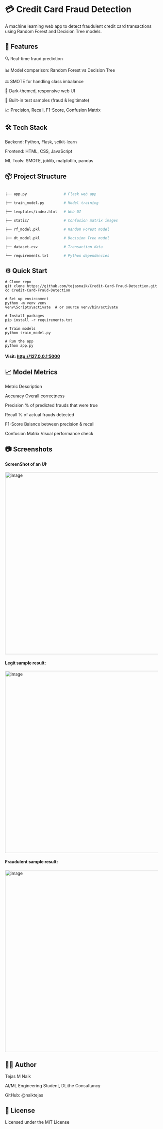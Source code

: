 # 💳 Credit Card Fraud Detection
A machine learning web app to detect fraudulent credit card transactions using Random Forest and Decision Tree models.

## 🚀 Features
🔍 Real-time fraud prediction

📊 Model comparison: Random Forest vs Decision Tree

⚖️ SMOTE for handling class imbalance

🎨 Dark-themed, responsive web UI

🧪 Built-in test samples (fraud & legitimate)

📈 Precision, Recall, F1-Score, Confusion Matrix

## 🛠️ Tech Stack
Backend: Python, Flask, scikit-learn

Frontend: HTML, CSS, JavaScript

ML Tools: SMOTE, joblib, matplotlib, pandas

## 📦 Project Structure
```bash

├── app.py                 # Flask web app

├── train_model.py         # Model training

├── templates/index.html   # Web UI

├── static/                # Confusion matrix images

├── rf_model.pkl           # Random Forest model

├── dt_model.pkl           # Decision Tree model

├── dataset.csv            # Transaction data

└── requirements.txt       # Python dependencies
```

## ⚙️ Quick Start
```
# Clone repo
git clone https://github.com/tejasnaik/Credit-Card-Fraud-Detection.git
cd Credit-Card-Fraud-Detection

# Set up environment
python -m venv venv
venv\Scripts\activate  # or source venv/bin/activate

# Install packages
pip install -r requirements.txt

# Train models
python train_model.py

# Run the app
python app.py
```
#### Visit: http://127.0.0.1:5000

## 📈 Model Metrics
Metric	Description

Accuracy	Overall correctness

Precision	% of predicted frauds that were true

Recall	% of actual frauds detected

F1-Score	Balance between precision & recall

Confusion Matrix	Visual performance check

## 📷 Screenshots

#### ScreenShot of an UI:

<img width="750" height="600" alt="image" src="https://github.com/user-attachments/assets/de4f9316-ed70-49d6-9924-71c31d3c187d" />

#### Legit sample result:

<img width="750" height="600" alt="image" src="https://github.com/user-attachments/assets/7da93d61-b4a3-48d6-9d41-b79766872c99" />

#### Fraudulent sample result:

<img width="750" height="600" alt="image" src="https://github.com/user-attachments/assets/80d28eb1-98af-421f-a3fd-d73f1b5d6997" />




## 👨‍💻 Author
Tejas M Naik

AI/ML Engineering Student, DLithe Consultancy

GitHub: @naiktejas

## 📝 License
Licensed under the MIT License

